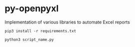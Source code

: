 # py-openpyxl
Implementation of various libraries to automate Excel reports


```
pip3 install -r requirements.txt
```

```
python3 script_name.py
```
